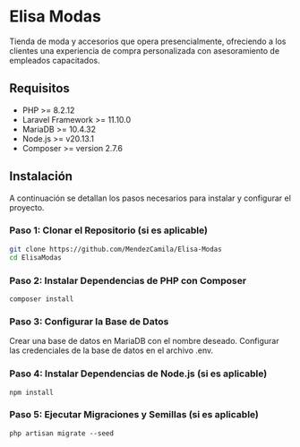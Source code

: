 # Elisa Modas

Tienda de moda y accesorios que opera presencialmente, ofreciendo a los clientes una experiencia de compra personalizada con asesoramiento de empleados capacitados.

## Requisitos

- PHP >= 8.2.12
- Laravel Framework >= 11.10.0
- MariaDB >= 10.4.32
- Node.js >= v20.13.1
- Composer >= version 2.7.6

## Instalación

A continuación se detallan los pasos necesarios para instalar y configurar el proyecto.

### Paso 1: Clonar el Repositorio (si es aplicable)

```bash
git clone https://github.com/MendezCamila/Elisa-Modas
cd ElisaModas
```

### Paso 2: Instalar Dependencias de PHP con Composer
```
composer install
```

### Paso 3: Configurar la Base de Datos

Crear una base de datos en MariaDB con el nombre deseado.
Configurar las credenciales de la base de datos en el archivo .env.

### Paso 4: Instalar Dependencias de Node.js (si es aplicable)
```
npm install
```
### Paso 5: Ejecutar Migraciones y Semillas (si es aplicable)
```
php artisan migrate --seed
```




